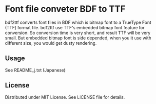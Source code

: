 # Font file conveter BDF to TTF

bdf2ttf converts font files in BDF which is bitmap font to a TrueType Font
(TTF) format file.  bdf2ttf use TTF's embedded bitmap font feature for
conversion.  So conversion time is very short, and result TTF will be very
small.  But embedded bitmap font is side depended, when you it use with
different size, you would get dusty rendering.

## Usage

See README\_j.txt (Japanese)

## License

Distributed under MIT License.  See LICENSE file for details.
